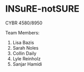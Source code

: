 # INSuRE-notSURE
CYBR 4580/8950

Team Members:
1. Lisa Bazis
2. Sarah Noles
3. Collin Daily
4. Lyle Reinholz
5. Sanjar Hamidi
